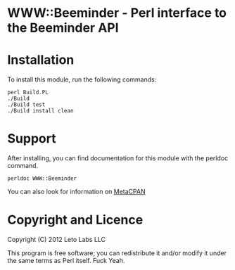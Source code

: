 # WWW::Beeminder - Perl interface to the Beeminder API

# Installation

To install this module, run the following commands:

    perl Build.PL
    ./Build
    ./Build test
    ./Build install clean

# Support

After installing, you can find documentation for this module with the
perldoc command.

    perldoc WWW::Beeminder

You can also look for information on [MetaCPAN](https://metacpan.org/release/WWW-Beeminder)

# Copyright and Licence

Copyright (C) 2012 Leto Labs LLC

This program is free software; you can redistribute it and/or modify it under
the same terms as Perl itself. Fuck Yeah.
